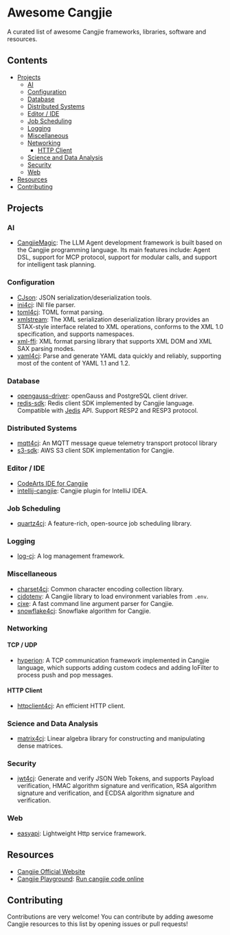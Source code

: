 # Awesome Cangjie

A curated list of awesome Cangjie frameworks, libraries, software and resources.

## Contents

- [Projects](#projects)
  - [AI](#ai)
  - [Configuration](#configuration)
  - [Database](#database)
  - [Distributed Systems](#distributed-systems)
  - [Editor / IDE](#editor--ide)
  - [Job Scheduling](#job-scheduling)
  - [Logging](#logging)
  - [Miscellaneous](#miscellaneous)
  - [Networking](#networking)
    - [HTTP Client](#http-client)
  - [Science and Data Analysis](#science-and-data-analysis)
  - [Security](#security)
  - [Web](#web)
- [Resources](#resources)
- [Contributing](#contributing)

## Projects

### AI

- [CangjieMagic](https://gitcode.com/Cangjie-TPC/CangjieMagic): The LLM Agent development framework is built based on the Cangjie programming language. Its main features include: Agent DSL, support for MCP protocol, support for modular calls, and support for intelligent task planning.

### Configuration

- [CJson](https://gitcode.com/Cangjie-TPC/CJson): JSON serialization/deserialization tools.
- [ini4cj](https://gitcode.com/Cangjie-TPC/ini4cj): INI file parser.
- [toml4cj](https://gitcode.com/Cangjie-TPC/toml4cj): TOML format parsing.
- [xmlstream](https://gitcode.com/Cangjie-TPC/xml_stream): The XML serialization deserialization library provides an STAX-style interface related to XML operations, conforms to the XML 1.0 specification, and supports namespaces.
- [xml-ffi](https://gitcode.com/Cangjie-TPC/xml-ffi): XML format parsing library that supports XML DOM and XML SAX parsing modes.
- [yaml4cj](https://gitcode.com/Cangjie-TPC/yaml4cj): Parse and generate YAML data quickly and reliably, supporting most of the content of YAML 1.1 and 1.2.

### Database

- [opengauss-driver](https://gitcode.com/Cangjie-TPC/opengauss-driver): openGauss and PostgreSQL client driver.
- [redis-sdk](https://gitcode.com/Cangjie-TPC/redis-sdk): Redis client SDK implemented by Cangjie language. Compatible with [Jedis](https://github.com/redis/jedis) API. Support RESP2 and RESP3 protocol.

### Distributed Systems

- [mqtt4cj](https://gitcode.com/Cangjie-TPC/mqtt4cj): An MQTT message queue telemetry transport protocol library
- [s3-sdk](https://gitcode.com/Cangjie-TPC/s3-sdk): AWS S3 client SDK implementation for Cangjie.

### Editor / IDE

- [CodeArts IDE for Cangjie](https://devcloud.cn-north-4.huaweicloud.com/codeartside/home?product=cangjie)
- [intellij-cangjie](https://gitcode.com/OpenCangjieCommunity/intellij-cangjie): Cangjie plugin for IntelliJ IDEA.

### Job Scheduling

- [quartz4cj](https://gitcode.com/Cangjie-TPC/quartz4cj): A feature-rich, open-source job scheduling library.

### Logging

- [log-cj](https://gitcode.com/Cangjie-TPC/log-cj): A log management framework.

### Miscellaneous

- [charset4cj](https://gitcode.com/Cangjie-TPC/charset4cj): Common character encoding collection library.
- [cjdotenv](https://github.com/gtn1024/cjdotenv): A Cangjie library to load environment variables from `.env`.
- [cjxe](https://github.com/gtn1024/cjxe): A fast command line argument parser for Cangjie.
- [snowflake4cj](https://github.com/gtn1024/snowflake4cj): Snowflake algorithm for Cangjie.

### Networking

#### TCP / UDP

- [hyperion](https://gitcode.com/Cangjie-TPC/hyperion): A TCP communication framework implemented in Cangjie language, which supports adding custom codecs and adding IoFilter to process push and pop messages.

#### HTTP Client

- [httpclient4cj](https://gitcode.com/Cangjie-TPC/httpclient4cj): An efficient HTTP client.

### Science and Data Analysis

- [matrix4cj](https://gitcode.com/Cangjie-TPC/matrix4cj): Linear algebra library for constructing and manipulating dense matrices.

### Security

- [jwt4cj](https://gitcode.com/Cangjie-TPC/jwt4cj): Generate and verify JSON Web Tokens, and supports Payload verification, HMAC algorithm signature and verification, RSA algorithm signature and verification, and ECDSA algorithm signature and verification.

### Web

- [easyapi](https://gitcode.com/OpenCangjieCommunity/easyapi): Lightweight Http service framework.

## Resources

- [Cangjie Official Website](https://cangjie-lang.cn/)
- [Cangjie Playground](https://playground.cj.zxilly.dev): [Run cangjie code online](https://github.com/Zxilly/playground-cj)

## Contributing

Contributions are very welcome! You can contribute by adding awesome Cangjie resources to this list by opening issues or pull requests!
